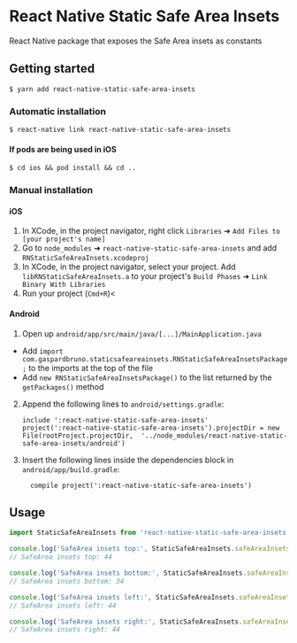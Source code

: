 # React Native Static Safe Area Insets

React Native package that exposes the Safe Area insets as constants

## Getting started

`$ yarn add react-native-static-safe-area-insets`

### Automatic installation

`$ react-native link react-native-static-safe-area-insets`

#### If pods are being used in iOS

`$ cd ios && pod install && cd ..`

### Manual installation


#### iOS

1. In XCode, in the project navigator, right click `Libraries` ➜ `Add Files to [your project's name]`
2. Go to `node_modules` ➜ `react-native-static-safe-area-insets` and add `RNStaticSafeAreaInsets.xcodeproj`
3. In XCode, in the project navigator, select your project. Add `libRNStaticSafeAreaInsets.a` to your project's `Build Phases` ➜ `Link Binary With Libraries`
4. Run your project (`Cmd+R`)<

#### Android

1. Open up `android/app/src/main/java/[...]/MainApplication.java`
  - Add `import com.gaspardbruno.staticsafeareainsets.RNStaticSafeAreaInsetsPackage;` to the imports at the top of the file
  - Add `new RNStaticSafeAreaInsetsPackage()` to the list returned by the `getPackages()` method
2. Append the following lines to `android/settings.gradle`:
  	```
  	include ':react-native-static-safe-area-insets'
  	project(':react-native-static-safe-area-insets').projectDir = new File(rootProject.projectDir, 	'../node_modules/react-native-static-safe-area-insets/android')
  	```
3. Insert the following lines inside the dependencies block in `android/app/build.gradle`:
  	```
      compile project(':react-native-static-safe-area-insets')
  	```


## Usage
```javascript
import StaticSafeAreaInsets from 'react-native-static-safe-area-insets';

console.log('SafeArea insets top:', StaticSafeAreaInsets.safeAreaInsetsTop)
// SafeArea insets top: 44

console.log('SafeArea insets bottom:', StaticSafeAreaInsets.safeAreaInsetsBottom)
// SafeArea insets bottom: 34

console.log('SafeArea insets left:', StaticSafeAreaInsets.safeAreaInsetsLeft)
// SafeArea insets left: 44

console.log('SafeArea insets right:', StaticSafeAreaInsets.safeAreaInsetsRight)
// SafeArea insets right: 44
```
